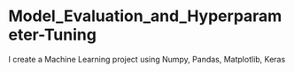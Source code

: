 # Model_Evaluation_and_Hyperparameter-Tuning
I create a Machine Learning project using Numpy, Pandas, Matplotlib, Keras
